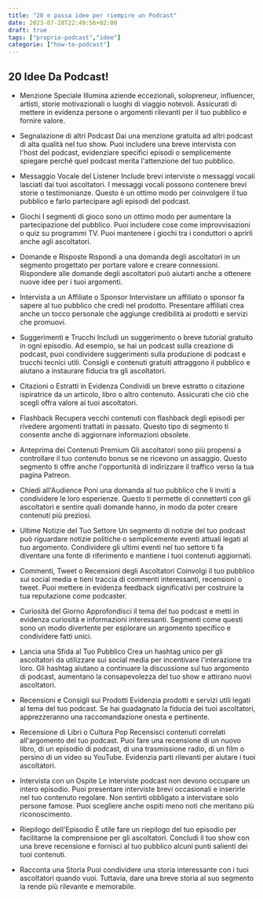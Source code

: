 ```yaml
---
title: "20 e passa idee per riempire un Podcast"
date: 2023-07-28T22:49:56+02:00
draft: true
tags: ["proprio-podcast","idee"]
categorie: ["how-to-podcast"]
---
```


## 20 Idee Da Podcast!

-   Menzione Speciale
    Illumina aziende eccezionali, solopreneur, influencer, artisti, storie motivazionali o luoghi di viaggio notevoli. Assicurati di mettere in evidenza persone o argomenti rilevanti per il tuo pubblico e fornire valore.

-   Segnalazione di altri Podcast
    Dai una menzione gratuita ad altri podcast di alta qualità nel tuo show. Puoi includere una breve intervista con l'host del podcast, evidenziare specifici episodi o semplicemente spiegare perché quel podcast merita l'attenzione del tuo pubblico.

-   Messaggio Vocale del Listener
    Include brevi interviste o messaggi vocali lasciati dai tuoi ascoltatori. I messaggi vocali possono contenere brevi storie o testimonianze. Questo è un ottimo modo per coinvolgere il tuo pubblico e farlo partecipare agli episodi del podcast.

-   Giochi
    I segmenti di gioco sono un ottimo modo per aumentare la partecipazione del pubblico. Puoi includere cose come improvvisazioni o quiz su programmi TV. Puoi mantenere i giochi tra i conduttori o aprirli anche agli ascoltatori.

-   Domande e Risposte
    Rispondi a una domanda degli ascoltatori in un segmento progettato per portare valore e creare connessioni. Rispondere alle domande degli ascoltatori può aiutarti anche a ottenere nuove idee per i tuoi argomenti.

-   Intervista a un Affiliate o Sponsor
    Intervistare un affiliato o sponsor fa sapere al tuo pubblico che credi nel prodotto. Presentare affiliati crea anche un tocco personale che aggiunge credibilità ai prodotti e servizi che promuovi.

-   Suggerimenti e Trucchi
    Includi un suggerimento o breve tutorial gratuito in ogni episodio. Ad esempio, se hai un podcast sulla creazione di podcast, puoi condividere suggerimenti sulla produzione di podcast e trucchi tecnici utili. Consigli e contenuti gratuiti attraggono il pubblico e aiutano a instaurare fiducia tra gli ascoltatori.

-   Citazioni o Estratti in Evidenza
    Condividi un breve estratto o citazione ispiratrice da un articolo, libro o altro contenuto. Assicurati che ciò che scegli offra valore ai tuoi ascoltatori.

-   Flashback
    Recupera vecchi contenuti con flashback degli episodi per rivedere argomenti trattati in passato. Questo tipo di segmento ti consente anche di aggiornare informazioni obsolete.

-   Anteprima dei Contenuti Premium
    Gli ascoltatori sono più propensi a controllare il tuo contenuto bonus se ne ricevono un assaggio. Questo segmento ti offre anche l'opportunità di indirizzare il traffico verso la tua pagina Patreon.

-   Chiedi all'Audience
    Poni una domanda al tuo pubblico che li inviti a condividere le loro esperienze. Questo ti permette di connetterti con gli ascoltatori e sentire quali domande hanno, in modo da poter creare contenuti più preziosi.

-   Ultime Notizie del Tuo Settore
    Un segmento di notizie del tuo podcast può riguardare notizie politiche o semplicemente eventi attuali legati al tuo argomento. Condividere gli ultimi eventi nel tuo settore ti fa diventare una fonte di riferimento e mantiene i tuoi contenuti aggiornati.

-   Commenti, Tweet o Recensioni degli Ascoltatori
    Coinvolgi il tuo pubblico sui social media e tieni traccia di commenti interessanti, recensioni o tweet. Puoi mettere in evidenza feedback significativi per costruire la tua reputazione come podcaster.

-   Curiosità del Giorno
    Approfondisci il tema del tuo podcast e metti in evidenza curiosità e informazioni interessanti. Segmenti come questi sono un modo divertente per esplorare un argomento specifico e condividere fatti unici.

-   Lancia una Sfida al Tuo Pubblico
    Crea un hashtag unico per gli ascoltatori da utilizzare sui social media per incentivare l'interazione tra loro. Gli hashtag aiutano a continuare la discussione sul tuo argomento di podcast, aumentano la consapevolezza del tuo show e attirano nuovi ascoltatori.

-   Recensioni e Consigli sui Prodotti
    Evidenzia prodotti e servizi utili legati al tema del tuo podcast. Se hai guadagnato la fiducia dei tuoi ascoltatori, apprezzeranno una raccomandazione onesta e pertinente.

-   Recensione di Libri o Cultura Pop
    Recensisci contenuti correlati all'argomento del tuo podcast. Puoi fare una recensione di un nuovo libro, di un episodio di podcast, di una trasmissione radio, di un film o persino di un video su YouTube. Evidenzia parti rilevanti per aiutare i tuoi ascoltatori.

-   Intervista con un Ospite
    Le interviste podcast non devono occupare un intero episodio. Puoi presentare interviste brevi occasionali e inserirle nel tuo contenuto regolare. Non sentirti obbligato a intervistare solo persone famose. Puoi scegliere anche ospiti meno noti che meritano più riconoscimento.

-   Riepilogo dell'Episodio
    È utile fare un riepilogo del tuo episodio per facilitarne la comprensione per gli ascoltatori. Concludi il tuo show con una breve recensione e fornisci al tuo pubblico alcuni punti salienti dei tuoi contenuti.

-   Racconta una Storia
    Puoi condividere una storia interessante con i tuoi ascoltatori quando vuoi. Tuttavia, dare una breve storia al suo segmento la rende più rilevante e memorabile.
